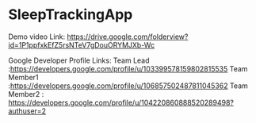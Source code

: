 # SleepTrackingApp

Demo video Link: https://drive.google.com/folderview?id=1P1ppfxkEfZ5rsNTeV7gDouORYMJXb-Wc

Google Developer Profile Links:
Team Lead :https://developers.google.com/profile/u/103399578159802815535
Team Member1 :https://developers.google.com/profile/u/106857502487811045362
Team Member2 : https://developers.google.com/profile/u/104220860888520289498?authuser=2
